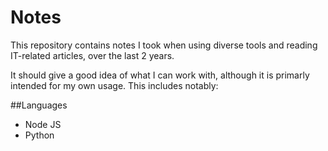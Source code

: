 # Notes
This repository contains notes I took when using diverse tools and reading IT-related articles, over the last 2 years.

It should give a good idea of what I can work with, although it is primarly intended for my own usage. This includes notably:

##Languages
* Node JS
* Python
